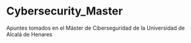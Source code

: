 # Cybersecurity_Master

Apuntes tomados en el Máster de Ciberseguridad de la Universidad de Alcalá de Henares
